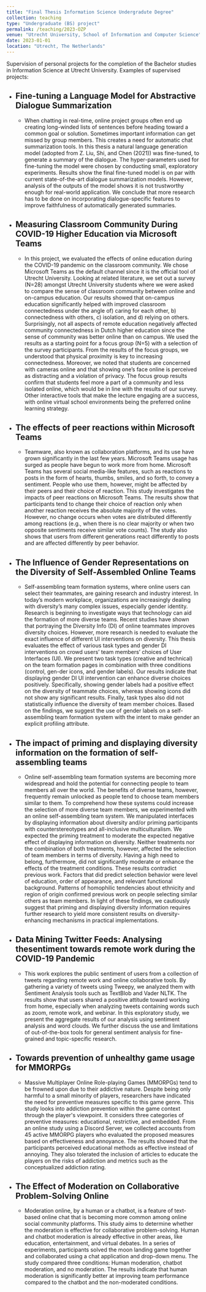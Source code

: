 ```yaml
---
title: "Final Thesis Information Science Undergradute Degree"
collection: teaching
type: "Undergraduate (BS) project"
permalink: /teaching/2023-OZP
venue: "Utrecht University, School of Information and Computer Science"
date: 2023-01-01
location: "Utrecht, The Netherlands"
---
```


Supervision of personal projects for the completion of the Bachelor studies in Information Science at Utrecht University. Examples of supervised projects:

* ## Fine-tuning a Language Model for Abstractive Dialogue Summarization
    * When chatting in real-time, online project groups often end up creating long-winded lists of sentences before heading toward a common goal or solution. Sometimes important information can get missed by group members. This creates a need for automatic chat summarization tools. In this thesis a natural language generation model (adopted from Z. Liu, Shi, and Chen (2021)) was fine-tuned, to generate a summary of the dialogue. The hyper-parameters used for fine-tuning the model were chosen by conducting small, exploratory experiments. Results show the final fine-tuned model is on par with current state-of-the-art dialogue summarization models. However, analysis of the outputs of the model shows it is not trustworthy enough for real-world application. We conclude that more research has to be done on incorporating dialogue-specific features to improve faithfulness of automatically generated summaries.


* ## Measuring Classroom Community During COVID-19 Higher Education via Microsoft Teams
    * In this project, we evaluated the effects of online education during the COVID-19 pandemic on the classroom community. We chose Microsoft Teams as the default channel since it is the official tool of Utrecht University. Looking at related literature, we set out a survey (N=28) amongst Utrecht University students where we were asked to compare the sense of classroom community between online and on-campus education. Our results showed that on-campus education significantly helped with improved classroom connectedness under the angle of) caring for each other, b) connectedness with others, c) isolation, and d) relying on others. Surprisingly, not all aspects of remote education negatively affected community connectedness in Dutch higher education since the sense of community was better online than on campus. We used the results as a starting point for a focus group (N=5) with a selection of the survey participants. From the results of the focus groups, we understood that physical proximity is key to increasing connectedness. Moreover, we noted that students are concerned with cameras online and that showing one’s face online is perceived as distracting and a violation of privacy. The focus group results confirm that students feel more a part of a community and less isolated online, which would be in line with the results of our survey. Other interactive tools that make the lecture engaging are a success, with online virtual school environments being the preferred online learning strategy.

* ## The effects of peer reactions within Microsoft Teams
    * Teamware, also known as collaboration platforms, and its use have grown significantly in the last few years. Microsoft Teams usage has surged as people have begun to work more from home. Microsoft Teams has several social media-like features, such as reactions to posts in the form of hearts, thumbs, smiles, and so forth, to convey a sentiment. People who use them, however, might be affected by their peers and their choice of reaction. This study investigates the impacts of peer reactions on Microsoft Teams. The results show that participants tend to change their choice of reaction only when another reaction receives the absolute majority of the votes. However, no change occurs when votes are distributed differently among reactions (e.g., when there is no clear majority or when two opposite sentiments receive similar vote counts). The study also shows that users from different generations react differently to posts and are affected differently by peer behavior.

* ## The Influence of Gender Representations on the Diversity of Self-Assembled Online Teams
    * Self-assembling team formation systems, where online users can select their teammates, are gaining research and industry interest. In today’s modern workplace, organizations are increasingly dealing with diversity’s many complex issues, especially gender identity. Research is beginning to investigate ways that technology can aid the formation of more diverse teams. Recent studies have shown that portraying the Diversity Info (DI) of online teammates improves diversity choices. However, more research is needed to evaluate the exact influence of different UI interventions on diversity. This thesis evaluates the effect of various task types and gender DI interventions on crowd users’ team members’ choices of User Interfaces (UI). We present two task types (creative and technical) on the team formation pages in combination with three conditions (control, gen-der icons, and gender labels). Our results indicate that displaying gender DI UI intervention can enhance diverse choices positively. Specifically, showing gender labels had a positive effect on the diversity of teammate choices, whereas showing icons did not show any significant results. Finally, task types also did not statistically influence the diversity of team member choices. Based on the findings, we suggest the use of gender labels on a self-assembling team formation system with the intent to make gender an explicit profiling attribute.

* ## The impact of priming and displaying diversity information on the formation of self-assembling teams
    * Online self-assembling team formation systems are becoming more widespread and hold the potential for connecting people to team members all over the world. The benefits of diverse teams, however, frequently remain unlocked as people tend to choose team members similar to them. To comprehend how these systems could increase the selection of more diverse team members, we experimented with an online self-assembling team system. We manipulated interfaces by displaying information about diversity and/or priming participants with counterstereotypes and all-inclusive multiculturalism. We expected the priming treatment to moderate the expected negative effect of displaying information on diversity. Neither treatments nor the combination of both treatments, however, affected the selection of team members in terms of diversity. Having a high need to belong, furthermore, did not significantly moderate or enhance the effects of the treatment conditions. These results contradict previous work. Factors that did predict selection behavior were level of education, order of appearance, and relevant functional background. Patterns of homophilic tendencies about ethnicity and region of origin confirmed previous work on people selecting similar others as team members. In light of these findings, we cautiously suggest that priming and displaying diversity information requires further research to yield more consistent results on diversity-enhancing mechanisms in practical implementations.

* ## Data Mining Twitter Feeds: Analysing thesentiment towards remote work during the COVID-19 Pandemic
    * This work explores the public sentiment of users from a collection of tweets regarding remote work and online collaborative tools. By gathering a variety of tweets using Tweepy,  we analyzed them with Sentiment Analysis tools such as TextBlob and Vader NLTK. The results show that users shared a positive attitude toward working from home, especially when analyzing tweets containing words such as zoom, remote work, and webinar. In this exploratory study, we present the aggregate results of our analysis using sentiment analysis and word clouds. We further discuss the use and limitations of out-of-the-box tools for general sentiment analysis for fine-grained and topic-specific research.

* ## Towards prevention of unhealthy game usage for MMORPGs
    * Massive  Multiplayer  Online  Role-playing  Games  (MMORPGs) tend to be frowned upon due to their addictive nature.  Despite being only harmful to a small minority of players, researchers have indicated the need for preventive measures specific to this game genre.  This study looks into addiction prevention within the game context through the player's viewpoint.  It considers three categories of preventive measures: educational,  restrictive,  and embedded.  From an online study using a Discord Server, we collected accounts from 45 active MMORPG players who evaluated the proposed measures based on effectiveness and annoyance.  The results showed that the participants perceived educational methods as effective instead of annoying.  They also tolerated the inclusion of articles to educate the players on the risks of addiction and metrics such as the conceptualized addiction rating. 

* ## The Effect of Moderation on Collaborative Problem-Solving Online
    * Moderation online, by a human or a chatbot, is a feature of text-based online chat that is becoming more common among online social community platforms.  This study aims to determine whether the moderation is effective for collaborative problem-solving.  Human and chatbot moderation is already effective in other areas, like education, entertainment, and virtual debates.  In a series of experiments,  participants solved the moon landing game together and collaborated using a chat application and drop-down menu.  The study compared three conditions:  Human moderation, chatbot moderation, and no moderation.  The results indicate that human moderation is significantly better at improving team performance compared to the chatbot and the non-moderated conditions.




